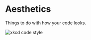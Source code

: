 # Aesthetics

Things to do with how your code looks.

![xkcd code style](https://imgs.xkcd.com/comics/code_quality.png)
